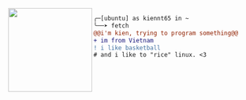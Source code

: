 <!-- [![Readme Card](https://github-readme-stats.vercel.app/api/pin/?username=ntk148v&repo=lets-go&show_owner=true)](https://github.com/ntk148v/lets-go)
[![Readme Card](https://github-readme-stats.vercel.app/api/pin/?username=ntk148v&repo=dotboss&show_owner=true)](https://github.com/ntk148v/dotboss)
[![Readme Card](https://github-readme-stats.vercel.app/api/pin/?username=openstack&repo=zun&show_owner=true)](https://github.com/openstack/zun)
[![Readme Card](https://github-readme-stats.vercel.app/api/pin/?username=openstack&repo=kolla-ansible&show_owner=true)](https://github.com/openstack/kolla-ansible)
[![Readme Card](https://github-readme-stats.vercel.app/api/pin/?username=prometheus&repo=prometheus&show_owner=true)](https://github.com/prometheus/prometheus)
[![Readme Card](https://github-readme-stats.vercel.app/api/pin/?username=gophercloud&repo=gophercloud&show_owner=true)](https://github.com/gophercloud/gophercloud)
[![Readme Card](https://github-readme-stats.vercel.app/api/pin/?username=vCloud-DFTBA&repo=faythe&show_owner=true)](https://github.com/vCloud-DFTBA/faythe)
[![Readme Card](https://github-readme-stats.vercel.app/api/pin/?username=hashicorp&repo=nomad-pack&show_owner=true)](https://github.com/hashicorp/nomad-pack) -->

<img align="left" height="170" src="https://i.kym-cdn.com/photos/images/newsfeed/000/538/716/7f5.gif"/>

```diff
╭─[ubuntu] as kiennt65 in ~                                                                                                                                
╰──➤ fetch
@@i'm kien, trying to program something@@
+ im from Vietnam
! i like basketball
# and i like to "rice" linux. <3
```

